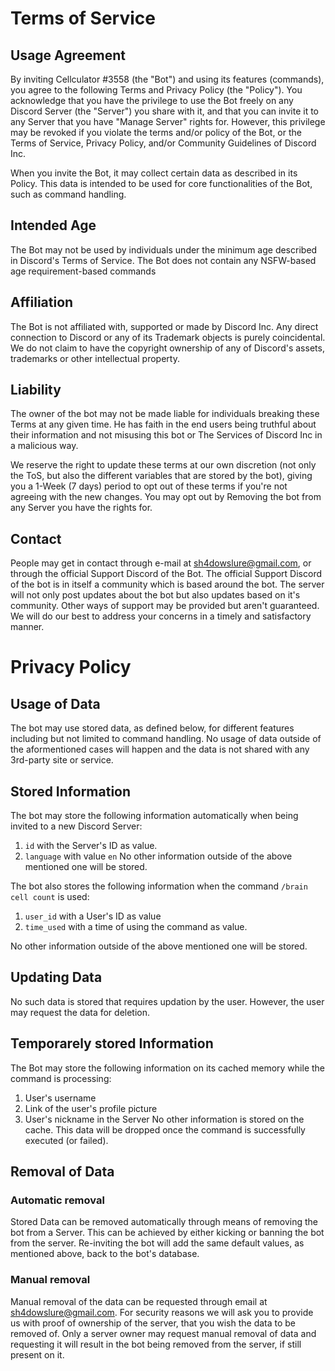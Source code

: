 # Terms of Service


## Usage Agreement

By inviting Cellculator #3558 (the "Bot") and using its features (commands), you agree to the following Terms and Privacy Policy (the "Policy"). You acknowledge that you have the privilege to use the Bot freely on any Discord Server (the "Server") you share with it, and that you can invite it to any Server that you have "Manage Server" rights for. However, this privilege may be revoked if you violate the terms and/or policy of the Bot, or the Terms of Service, Privacy Policy, and/or Community Guidelines of Discord Inc.

When you invite the Bot, it may collect certain data as described in its Policy. This data is intended to be used for core functionalities of the Bot, such as command handling.

## Intended Age
The Bot may not be used by individuals under the minimum age described in Discord's Terms of Service. The Bot does not contain any NSFW-based age requirement-based commands

## Affiliation
The Bot is not affiliated with, supported or made by Discord Inc.
Any direct connection to Discord or any of its Trademark objects is purely coincidental. We do not claim to have the copyright ownership of any of Discord's assets, trademarks or other intellectual property.

## Liability
The owner of the bot may not be made liable for individuals breaking these Terms at any given time.
He has faith in the end users being truthful about their information and not misusing this bot or The Services of Discord Inc in a malicious way.

We reserve the right to update these terms at our own discretion (not only the ToS, but also the different variables that are stored by the bot), giving you a 1-Week (7 days) period to opt out of these terms if you're not agreeing with the new changes.
You may opt out by Removing the bot from any Server you have the rights for.


## Contact
People may get in contact through e-mail at sh4dowslure@gmail.com, or through the official Support Discord of the Bot. The official Support Discord of the bot is in itself a community which is based around the bot. The server will not only post updates about the bot but also updates based on it's community.
Other ways of support may be provided but aren't guaranteed. We will do our best to address your concerns in a timely and satisfactory manner.


# Privacy Policy

## Usage of Data
The bot may use stored data, as defined below, for different features including but not limited to command handling.
No usage of data outside of the aformentioned cases will happen and the data is not shared with any 3rd-party site or service.

## Stored Information
The bot may store the following information automatically when being invited to a new Discord Server:

1. `id` with the Server's ID as value.
2. `language` with value `en`
No other information outside of the above mentioned one will be stored.

The bot also stores the following information when the command `/brain cell count` is used:

1. `user_id` with a User's ID as value
2. `time_used` with a time of using the command as value.

No other information outside of the above mentioned one will be stored. 

## Updating Data
No such data is stored that requires updation by the user. However, the user may request the data for deletion.

## Temporarely stored Information
The Bot may store the following information on its cached memory while the command is processing:

1. User's username
2. Link of the user's profile picture
3. User's nickname in the Server
No other information is stored on the cache. This data will be dropped once the command is successfully executed (or failed).

## Removal of Data
### Automatic removal
Stored Data can be removed automatically through means of removing the bot from a Server. This can be achieved by either kicking or banning the bot from the server. Re-inviting the bot will add the same default values, as mentioned above, back to the bot's database.

### Manual removal
Manual removal of the data can be requested through email at sh4dowslure@gmail.com.
For security reasons we will ask you to provide us with proof of ownership of the server, that you wish the data to be removed of. Only a server owner may request manual removal of data and requesting it will result in the bot being removed from the server, if still present on it.
